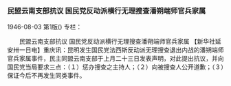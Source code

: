### 民盟云南支部抗议  国民党反动派横行无理搜查潘朔端师官兵家属

1946-08-03
第1版()
专栏：

　　民盟云南支部抗议
    国民党反动派横行无理搜查潘朔端师官兵家属
   【新华社延安卅一日电】重庆讯：昆明发生国民党法西斯反动派无理搜查退出内战的潘朔端师官兵家属事件，民主同盟云南支部于上月二十三日发表声明，对此提出抗议，并向国民党当局要求三点：（１）惩办搜查之主持人；（２）向被搜查人公开道歉；（３）保证今后不再发生同类事件。
